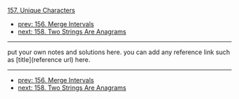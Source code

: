 [157. Unique Characters](http://www.lintcode.com/problem/unique-characters)

- [prev: 156. Merge Intervals](156-merge-intervals.md)
- [next: 158. Two Strings Are Anagrams](158-two-strings-are-anagrams.md)

---

put your own notes and solutions here.
you can add any reference link such as [title](reference url) here.

---

- [prev: 156. Merge Intervals](156-merge-intervals.md)
- [next: 158. Two Strings Are Anagrams](158-two-strings-are-anagrams.md)
